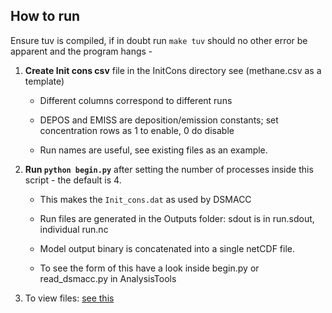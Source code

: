 
## How to run

Ensure tuv is compiled, if in doubt run `make tuv` should no other error
  be apparent and the program hangs -




1. **Create Init cons csv** file in the InitCons directory see (methane.csv as a template)

      * Different columns correspond to different runs
      
      * DEPOS and EMISS are deposition/emission constants; set concentration rows as 1 to enable,
        0 do disable
        
      * Run names are useful, see existing files as an example.
      
      
      
      
      
2. **Run `python begin.py`** after setting the number of processes inside
   this script - the default is 4.
  
      * This makes the `Init_cons.dat` as used by DSMACC
      
      * Run files are generated in the Outputs folder: sdout is in run.sdout, individual run.nc
      
      * Model output binary is concatenated into a single netCDF file. 
        
      * To see the form of this have a look inside begin.py or read_dsmacc.py
        in AnalysisTools



3. To view files: [see this](src/docs/view_results.md)
